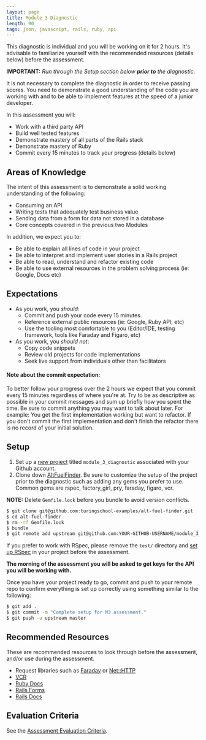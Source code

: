 ```yaml
---
layout: page
title: Module 3 Diagnostic
length: 90
tags: json, javascript, rails, ruby, api
---
```


This diagnostic is individual and you will be working on it for 2 hours. It's advisable to familiarize yourself with the recommended resources (details below) before the assessment.

**IMPORTANT:** _Run through the Setup section below **prior to** the diagnostic._

It is not necessary to complete the diagnostic in order to receive passing scores. You need to demonstrate a good understanding of the code you are working with and to be able to implement features at the speed of a junior developer.

In this assessment you will:

* Work with a third party API
* Build well tested features
* Demonstrate mastery of all parts of the Rails stack
* Demonstrate mastery of Ruby
* Commit every 15 minutes to track your progress (details below)

## Areas of Knowledge

The intent of this assessment is to demonstrate a solid working understanding of the following:

* Consuming an API
* Writing tests that adequately test business value
* Sending data from a form for data not stored in a database
* Core concepts covered in the previous two Modules

In addition, we expect you to:

* Be able to explain all lines of code in your project
* Be able to interpret and implement user stories in a Rails project
* Be able to read, understand and refactor existing code
* Be able to use external resources in the problem solving process (ie: Google, Docs etc)

## Expectations

* As you work, you *should*:
  * Commit and push your code every 15 minutes.
  * Reference external public resources (ie: Google, Ruby API, etc)
  * Use the tooling most comfortable to you (Editor/IDE, testing framework, tools like Faraday and Figaro, etc)
* As you work, you *should not*:
  * Copy code snippets
  * Review old projects for code implementations
  * Seek live support from individuals other than facilitators


#### Note about the commit expectation:

To better follow your progress over the 2 hours we expect that you commit every 15 minutes regardless of where you're at. Try to be as descriptive as possible in your commit messages and sum up briefly how you spent the time. Be sure to commit anything you may want to talk about later. For example: You get the first implementation working but want to refactor. If you don't commit the first implementation and don't finish the refactor there is no record of your initial solution.

## Setup

1. Set up a [new project](https://github.com/new) titled `module_3_diagnostic` associated with your Github account.
1. Clone down [AltFuelFinder](https://github.com/turingschool-examples/alt-fuel-finder). Be sure to customize the setup of the project prior to the diagnostic such as adding any gems you prefer to use. Common gems are rspec, factory_girl, pry, faraday, figaro, vcr.


**NOTE:** Delete `Gemfile.lock` before you bundle to avoid version conflicts.

```sh
$ git clone git@github.com:turingschool-examples/alt-fuel-finder.git
$ cd alt-fuel-finder
$ rm -rf Gemfile.lock
$ bundle
$ git remote add upstream git@github.com:YOUR-GITHUB-USERNAME/module_3_diagnostic.git
```

If you prefer to work with RSpec, please remove the `test/` directory and [set up RSpec](https://github.com/rspec/rspec-rails) in your project before the assessment.

**The morning of the assessment you will be asked to get keys for the API you will be working with.**

Once you have your project ready to go, commit and push to your remote repo to confirm everything is set up correctly using something similar to the following:

```sh
$ git add .
$ git commit -m "Complete setup for M3 assessment."
$ git push -u upstream master
```

## Recommended Resources

These are recommended resources to look through before the assessment, and/or use during the assessment.

* Request libraries such as [Faraday](https://github.com/lostisland/faraday) or [Net::HTTP](http://ruby-doc.org/stdlib-2.3.0/libdoc/net/http/rdoc/Net/HTTP.html)
* [VCR](https://github.com/vcr/vcr)
* [Ruby Docs](http://ruby-doc.org/)
* [Rails Forms](http://guides.rubyonrails.org/form_helpers.html)
* [Rails Docs](http://api.rubyonrails.org/)

## Evaluation Criteria

See the [Assessment Evaluation Criteria](https://github.com/turingschool/lesson_plans/blob/master/ruby_03-professional_rails_applications/assessment.md#evaluation-criteria).
